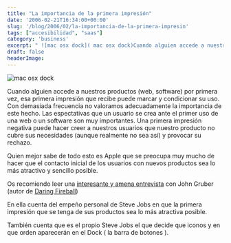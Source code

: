 ```yaml
---
title: "La importancia de la primera impresión"
date: '2006-02-21T16:34:00+00:00'
slug: '/blog/2006/02/la-importancia-de-la-primera-impresin'
tags: ["accesibilidad", "saas"]
category: 'business'
excerpt: " ![mac osx dock]( mac osx dock)Cuando alguien accede a nuestros productos (web, software) por primera vez, esa primera impresión que recibe puede marc..."
draft: false
headerImage:
---
```

 ![mac osx dock](http://jorgegorka.files.wordpress.com/docks.jpg "mac osx dock")

Cuando alguien accede a nuestros productos (web, software) por primera vez, esa primera impresión que recibe puede marcar y condicionar su uso. Con demasiada frecuencia no valoramos adecuadamente la importancia de este hecho. Las espectativas que un usuario se crea ante el primer uso de una web o un software son muy importantes. Una primera impresión negativa puede hacer creer a nuestros usuarios que nuestro producto no cubre sus necesidades (aunque realmente no sea así) y provocar su rechazo.

Quien mejor sabe de todo esto es Apple que se preocupa muy mucho de hacer que el contacto inicial de los usuarios con nuevos productos sea lo más atractivo y sencillo posible.

Os recomiendo leer una [interesante y amena entrevista](http://www.guidebookgallery.org/articles/interviewwithjohngruber) con John Gruber (autor de [Daring Fireball](http://daringfireball.net/))

En ella cuenta del empeño personal de Steve Jobs en que la primera impresión que se tenga de sus productos sea lo más atractiva posible.

También cuenta que es el propio Steve Jobs el que decide que iconos y en que orden aparecerán en el Dock ( la barra de botones ).
